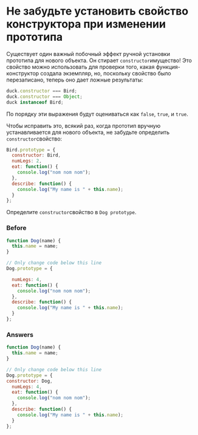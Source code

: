# Не забудьте установить свойство конструктора при изменении прототипа
Существует один важный побочный эффект ручной установки прототипа для нового объекта. Он стирает `constructor`имущество! Это свойство можно использовать для проверки того, какая функция-конструктор создала экземпляр, но, поскольку свойство было перезаписано, теперь оно дает ложные результаты:
```javascript
duck.constructor === Bird;
duck.constructor === Object;
duck instanceof Bird;
```
По порядку эти выражения будут оцениваться как `false`, `true`, и `true`.

Чтобы исправить это, всякий раз, когда прототип вручную устанавливается для нового объекта, не забудьте определить `constructor`свойство:
```javascript
Bird.prototype = {
  constructor: Bird,
  numLegs: 2,
  eat: function() {
    console.log("nom nom nom");
  },
  describe: function() {
    console.log("My name is " + this.name); 
  }
};
```
Определите `constructor`свойство в `Dog prototype`.

### Before
```javascript
function Dog(name) {
  this.name = name;
}

// Only change code below this line
Dog.prototype = {

  numLegs: 4,
  eat: function() {
    console.log("nom nom nom");
  },
  describe: function() {
    console.log("My name is " + this.name);
  }
};
```
### Answers
```javascript
function Dog(name) {
  this.name = name;
}

// Only change code below this line
Dog.prototype = {
constructor: Dog,
  numLegs: 4,
  eat: function() {
    console.log("nom nom nom");
  },
  describe: function() {
    console.log("My name is " + this.name);
  }
};
```
